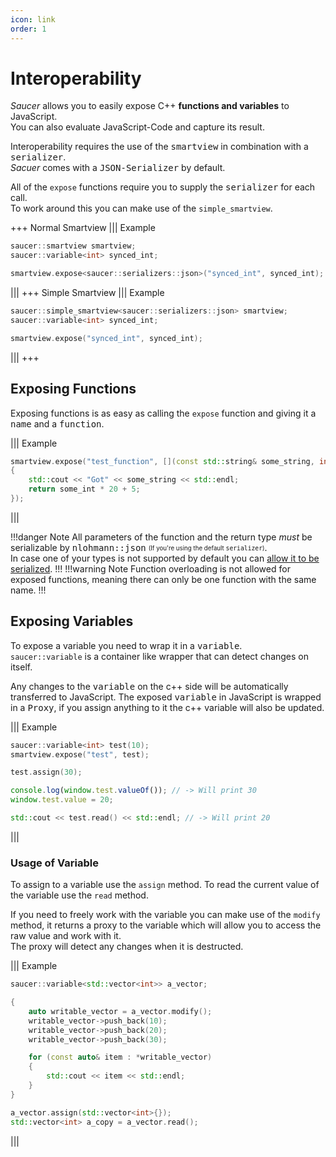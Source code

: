 ```yaml
---
icon: link
order: 1
---
```


# Interoperability

_Saucer_ allows you to easily expose C++ **functions and variables** to JavaScript.  
You can also evaluate JavaScript-Code and capture its result.

Interoperability requires the use of the <kbd>smartview</kbd> in combination with a <kbd>serializer</kbd>.  
_Sacuer_ comes with a <kbd>JSON-Serializer</kbd> by default.

All of the `expose` functions require you to supply the <kbd>serializer</kbd> for each call.  
To work around this you can make use of the `simple_smartview`.

+++ Normal Smartview
||| Example
```cpp
saucer::smartview smartview;
saucer::variable<int> synced_int;

smartview.expose<saucer::serializers::json>("synced_int", synced_int);
```
|||
+++ Simple Smartview
||| Example
```cpp
saucer::simple_smartview<saucer::serializers::json> smartview;
saucer::variable<int> synced_int;

smartview.expose("synced_int", synced_int);
```
|||
+++

## Exposing Functions

Exposing functions is as easy as calling the `expose` function and giving it a <kbd>name</kbd> and a <kbd>function</kbd>.

||| Example
```cpp
smartview.expose("test_function", [](const std::string& some_string, int some_int)
{
    std::cout << "Got" << some_string << std::endl;
    return some_int * 20 + 5;
});
```
|||

!!!danger Note
All parameters of the function and the return type *must* be serializable by <kbd>nlohmann::json</kbd> <sub><sup>(If you're using the default <kbd>serializer</kbd>)</sub></sup>.  
In case one of your types is not supported by default you can [allow it to be serialized](https://github.com/nlohmann/json#how-do-i-convert-third-party-types).
!!!
!!!warning Note
Function overloading is not allowed for exposed functions, meaning there can only be one function with the same name.
!!!

## Exposing Variables

To expose a variable you need to wrap it in a <kbd>variable</kbd>.  
`saucer::variable` is a container like wrapper that can detect changes on itself.

Any changes to the <kbd>variable</kbd> on the c++ side will be automatically transferred to JavaScript.
The exposed <kbd>variable</kbd> in JavaScript is wrapped in a <kbd>Proxy</kbd>, if you assign anything to it the c++ variable will also be updated.

||| Example
```cpp C++
saucer::variable<int> test(10);
smartview.expose("test", test);

test.assign(30);
```
```js JavaScript
console.log(window.test.valueOf()); // -> Will print 30
window.test.value = 20;
```
```cpp C++
std::cout << test.read() << std::endl; // -> Will print 20
```
|||

### Usage of Variable

To assign to a variable use the `assign` method.
To read the current value of the variable use the `read` method.

If you need to freely work with the variable you can make use of the `modify` method, it returns a proxy to the variable which will allow you to access the raw value and work with it.  
The proxy will detect any changes when it is destructed.

||| Example
```cpp
saucer::variable<std::vector<int>> a_vector;

{
    auto writable_vector = a_vector.modify();
    writable_vector->push_back(10);
    writable_vector->push_back(20);
    writable_vector->push_back(30);

    for (const auto& item : *writable_vector)
    {
        std::cout << item << std::endl;
    }
}

a_vector.assign(std::vector<int>{});
std::vector<int> a_copy = a_vector.read();
```
|||